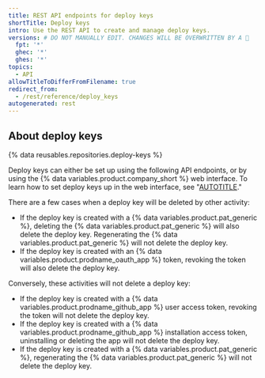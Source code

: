 ```yaml
---
title: REST API endpoints for deploy keys
shortTitle: Deploy keys
intro: Use the REST API to create and manage deploy keys.
versions: # DO NOT MANUALLY EDIT. CHANGES WILL BE OVERWRITTEN BY A 🤖
  fpt: '*'
  ghec: '*'
  ghes: '*'
topics:
  - API
allowTitleToDifferFromFilename: true
redirect_from:
  - /rest/reference/deploy_keys
autogenerated: rest
---
```


## About deploy keys

{% data reusables.repositories.deploy-keys %}

Deploy keys can either be set up using the following API endpoints, or by using the {% data variables.product.company_short %} web interface. To learn how to set deploy keys up in the web interface, see "[AUTOTITLE](/authentication/connecting-to-github-with-ssh/managing-deploy-keys)."

There are a few cases when a deploy key will be deleted by other activity:

- If the deploy key is created with a {% data variables.product.pat_generic %}, deleting the {% data variables.product.pat_generic %} will also delete the deploy key. Regenerating the {% data variables.product.pat_generic %} will not delete the deploy key.
- If the deploy key is created with an {% data variables.product.prodname_oauth_app %} token, revoking the token will also delete the deploy key.

Conversely, these activities will not delete a deploy key:

- If the deploy key is created with a {% data variables.product.prodname_github_app %} user access token, revoking the token will not delete the deploy key.
- If the deploy key is created with a {% data variables.product.prodname_github_app %} installation access token, uninstalling or deleting the app will not delete the deploy key.
- If the deploy key is created with a {% data variables.product.pat_generic %}, regenerating the {% data variables.product.pat_generic %} will not delete the deploy key.

<!-- Content after this section is automatically generated -->
